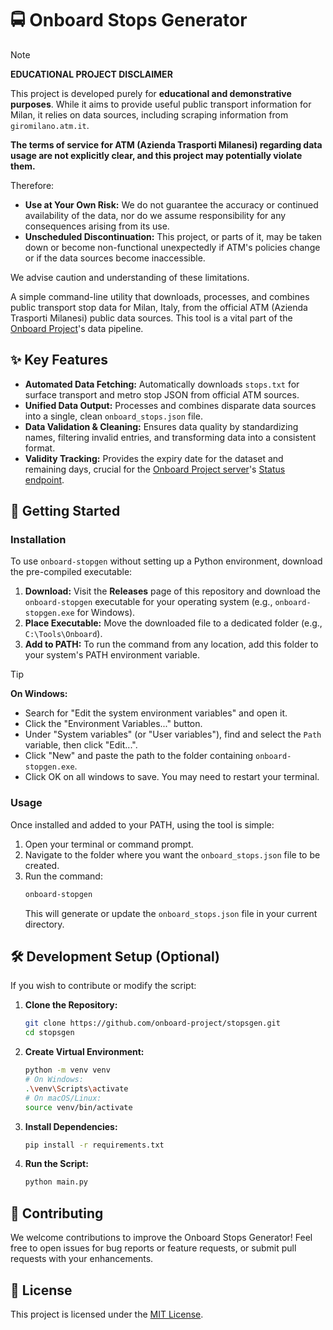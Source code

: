 # 🚍 Onboard Stops Generator

>[!Note]
> **EDUCATIONAL PROJECT DISCLAIMER**
>
>This project is developed purely for **educational and demonstrative purposes**. While it aims to provide useful public transport information for Milan, it relies on data sources, including scraping information from `giromilano.atm.it`.
>
>**The terms of service for ATM (Azienda Trasporti Milanesi) regarding data usage are not explicitly clear, and this project may potentially violate them.**
>
>Therefore:
>- **Use at Your Own Risk:** We do not guarantee the accuracy or continued availability of the data, nor do we assume responsibility for any consequences arising from its use.
>- **Unscheduled Discontinuation:** This project, or parts of it, may be taken down or become non-functional unexpectedly if ATM's policies change or if the data sources become inaccessible.
>
>We advise caution and understanding of these limitations.

A simple command-line utility that downloads, processes, and combines public transport stop data for Milan, Italy, from the official ATM (Azienda Trasporti Milanesi) public data sources. This tool is a vital part of the [Onboard Project](https://github.com/onboard-project)'s data pipeline.

## ✨ Key Features

*   **Automated Data Fetching:** Automatically downloads `stops.txt` for surface transport and metro stop JSON from official ATM sources.
*   **Unified Data Output:** Processes and combines disparate data sources into a single, clean `onboard_stops.json` file.
*   **Data Validation & Cleaning:** Ensures data quality by standardizing names, filtering invalid entries, and transforming data into a consistent format.
*   **Validity Tracking:** Provides the expiry date for the dataset and remaining days, crucial for the [Onboard Project server](https://github.com/onboard-project/server)'s [Status endpoint](https://onboard-project-api.vercel.app/status).

## 🚀 Getting Started

### Installation

To use `onboard-stopgen` without setting up a Python environment, download the pre-compiled executable:

1.  **Download:** Visit the **Releases** page of this repository and download the `onboard-stopgen` executable for your operating system (e.g., `onboard-stopgen.exe` for Windows).
2.  **Place Executable:** Move the downloaded file to a dedicated folder (e.g., `C:\Tools\Onboard`).
3.  **Add to PATH:** To run the command from any location, add this folder to your system's PATH environment variable.
> [!TIP]
> **On Windows:**
> - Search for "Edit the system environment variables" and open it.
> - Click the "Environment Variables..." button.
> - Under "System variables" (or "User variables"), find and select the `Path` variable, then click "Edit...".
> - Click "New" and paste the path to the folder containing `onboard-stopgen.exe`.
> - Click OK on all windows to save. You may need to restart your terminal.

### Usage

Once installed and added to your PATH, using the tool is simple:

1.  Open your terminal or command prompt.
2.  Navigate to the folder where you want the `onboard_stops.json` file to be created.
3.  Run the command:
    ```bash
    onboard-stopgen
    ```
    This will generate or update the `onboard_stops.json` file in your current directory.

## 🛠️ Development Setup (Optional)

If you wish to contribute or modify the script:

1.  **Clone the Repository:**
    ```bash
    git clone https://github.com/onboard-project/stopsgen.git
    cd stopsgen
    ```
2.  **Create Virtual Environment:**
    ```bash
    python -m venv venv
    # On Windows:
    .\venv\Scripts\activate
    # On macOS/Linux:
    source venv/bin/activate
    ```
3.  **Install Dependencies:**
    ```bash
    pip install -r requirements.txt
    ```
4.  **Run the Script:**
    ```bash
    python main.py
    ```

## 🤝 Contributing

We welcome contributions to improve the Onboard Stops Generator! Feel free to open issues for bug reports or feature requests, or submit pull requests with your enhancements.

## 📄 License

This project is licensed under the [MIT License](LICENSE).

